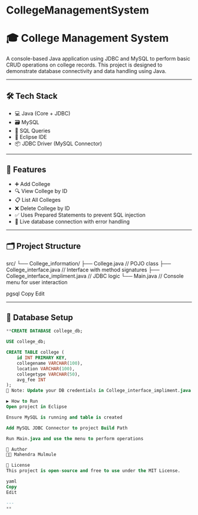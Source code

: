 # CollegeManagementSystem
# 🎓 College Management System

A console-based Java application using JDBC and MySQL to perform basic CRUD operations on college records. This project is designed to demonstrate database connectivity and data handling using Java.

---

## 🛠️ Tech Stack

- 💻 Java (Core + JDBC)
- 🗃️ MySQL
- 🧠 SQL Queries
- 🧩 Eclipse IDE
- 📦 JDBC Driver (MySQL Connector)

---

## 📌 Features

- ➕ Add College
- 🔍 View College by ID
- 📋 List All Colleges
- ❌ Delete College by ID
- ✅ Uses Prepared Statements to prevent SQL injection
- 🔌 Live database connection with error handling

---

## 🗂️ Project Structure

src/
└── College_information/
├── College.java // POJO class
├── College_interface.java // Interface with method signatures
├── College_interface_impliment.java // JDBC logic
└── Main.java // Console menu for user interaction

pgsql
Copy
Edit

---

## 🧪 Database Setup

```sql
**CREATE DATABASE college_db;

USE college_db;

CREATE TABLE college (
    id INT PRIMARY KEY,
    collegename VARCHAR(100),
    location VARCHAR(100),
    collegetype VARCHAR(50),
    avg_fee INT
);
📝 Note: Update your DB credentials in College_interface_impliment.java before running the application.

▶️ How to Run
Open project in Eclipse

Ensure MySQL is running and table is created

Add MySQL JDBC Connector to project Build Path

Run Main.java and use the menu to perform operations

🙋 Author
👨‍💻 Mahendra Mulmule

📃 License
This project is open-source and free to use under the MIT License.

yaml
Copy
Edit

---
**
